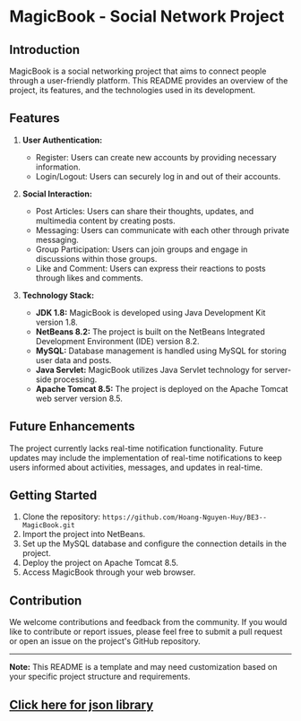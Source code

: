 # MagicBook - Social Network Project

## Introduction
MagicBook is a social networking project that aims to connect people through a user-friendly platform. This README provides an overview of the project, its features, and the technologies used in its development.

## Features
1. **User Authentication:**
   - Register: Users can create new accounts by providing necessary information.
   - Login/Logout: Users can securely log in and out of their accounts.

2. **Social Interaction:**
   - Post Articles: Users can share their thoughts, updates, and multimedia content by creating posts.
   - Messaging: Users can communicate with each other through private messaging.
   - Group Participation: Users can join groups and engage in discussions within those groups.
   - Like and Comment: Users can express their reactions to posts through likes and comments.

3. **Technology Stack:**
   - **JDK 1.8:** MagicBook is developed using Java Development Kit version 1.8.
   - **NetBeans 8.2:** The project is built on the NetBeans Integrated Development Environment (IDE) version 8.2.
   - **MySQL:** Database management is handled using MySQL for storing user data and posts.
   - **Java Servlet:** MagicBook utilizes Java Servlet technology for server-side processing.
   - **Apache Tomcat 8.5:** The project is deployed on the Apache Tomcat web server version 8.5.

## Future Enhancements
The project currently lacks real-time notification functionality. Future updates may include the implementation of real-time notifications to keep users informed about activities, messages, and updates in real-time.

## Getting Started
1. Clone the repository: `https://github.com/Hoang-Nguyen-Huy/BE3--MagicBook.git`
2. Import the project into NetBeans.
3. Set up the MySQL database and configure the connection details in the project.
4. Deploy the project on Apache Tomcat 8.5.
5. Access MagicBook through your web browser.

## Contribution
We welcome contributions and feedback from the community. If you would like to contribute or report issues, please feel free to submit a pull request or open an issue on the project's GitHub repository.

---

**Note:** This README is a template and may need customization based on your specific project structure and requirements. 
## [Click here for json library](http://www.java2s.com/Code/Jar/c/Downloadcomfasterxmljacksoncorejar.htm)
